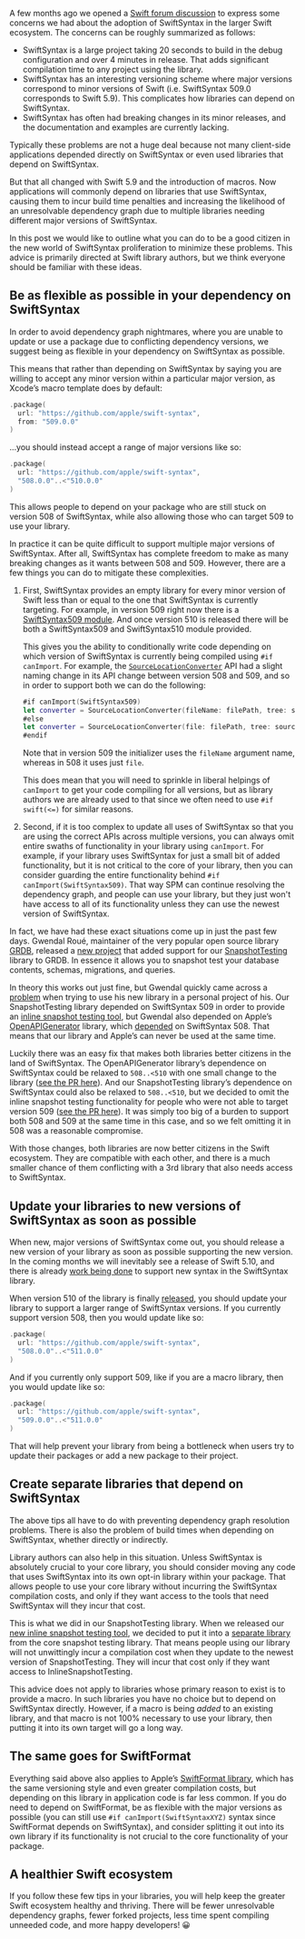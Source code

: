 A few months ago we opened a [Swift forum discussion](https://forums.swift.org/t/macro-adoption-concerns-around-swiftsyntax/66588) to express some concerns we had about the adoption of SwiftSyntax in the larger Swift ecosystem. The concerns can be roughly summarized as follows:

- SwiftSyntax is a large project taking 20 seconds to build in the debug configuration and over 4 minutes in release. That adds significant compilation time to any project using the library.
- SwiftSyntax has an interesting versioning scheme where major versions correspond to minor versions of Swift (i.e. SwiftSyntax 509.0 corresponds to Swift 5.9). This complicates how libraries can depend on SwiftSyntax.
- SwiftSyntax has often had breaking changes in its minor releases, and the documentation and examples are currently lacking.

Typically these problems are not a huge deal because not many client-side applications depended directly on SwiftSyntax or even used libraries that depend on SwiftSyntax. 

But that all changed with Swift 5.9 and the introduction of macros. Now applications will commonly depend on libraries that use SwiftSyntax, causing them to incur build time penalties and increasing the likelihood of an unresolvable dependency graph due to multiple libraries needing different major versions of SwiftSyntax.

In this post we would like to outline what you can do to be a good citizen in the new world of SwiftSyntax proliferation to minimize these problems. This advice is primarily directed at Swift library authors, but we think everyone should be familiar with these ideas.

## Be as flexible as possible in your dependency on SwiftSyntax

In order to avoid dependency graph nightmares, where you are unable to update or use a package due to conflicting dependency versions, we suggest being as flexible in your dependency on SwiftSyntax as possible. 

This means that rather than depending on SwiftSyntax by saying you are willing to accept any minor version within a particular major version, as Xcode’s macro template does by default:

```swift
.package(
  url: "https://github.com/apple/swift-syntax",
  from: "509.0.0"
)
```

…you should instead accept a range of major versions like so:

```swift
.package(
  url: "https://github.com/apple/swift-syntax",
  "508.0.0"..<"510.0.0"
)
```

This allows people to depend on your package who are still stuck on version 508 of SwiftSyntax, while also allowing those who can target 509 to use your library.

In practice it can be quite difficult to support multiple major versions of SwiftSyntax. After all, SwiftSyntax has complete freedom to make as many breaking changes as it wants between 508 and 509. However, there are a few things you can do to mitigate these complexities.

1. First, SwiftSyntax provides an empty library for every minor version of Swift less than or equal to the one that SwiftSyntax is currently targeting. For example, in version 509 right now there is a [SwiftSyntax509 module](https://github.com/apple/swift-syntax/tree/27db1374d173cb595b52e75a6821bcb6d088873a/Sources/SwiftSyntax509). And once version 510 is released there will be both a SwiftSyntax509 and SwiftSyntax510 module provided.

    This gives you the ability to conditionally write code depending on which version of SwiftSyntax is currently being compiled using `#if canImport`. For example, the [`SourceLocationConverter`](https://github.com/apple/swift-syntax/blob/27db1374d173cb595b52e75a6821bcb6d088873a/Sources/SwiftSyntax/SourceLocation.swift#L160) API had a slight naming change in its API change between version 508 and 509, and so in order to support both we can do the following:
    
    ```swift
    #if canImport(SwiftSyntax509)
    let converter = SourceLocationConverter(fileName: filePath, tree: sourceFile)
    #else
    let converter = SourceLocationConverter(file: filePath, tree: sourceFile)
    #endif
    ```
    
    Note that in version 509 the initializer uses the `fileName` argument name, whereas in 508 it uses just `file`.
    
    This does mean that you will need to sprinkle in liberal helpings of `canImport` to get your code compiling for all versions, but as library authors we are already used to that since we often need to use `#if swift(<=)` for similar reasons.
    
2. Second, if it is too complex to update all uses of SwiftSyntax so that you are using the correct APIs across multiple versions, you can always omit entire swaths of functionality in your library using `canImport`. For example, if your library uses SwiftSyntax for just a small bit of added functionality, but it is not critical to the core of your library, then you can consider guarding the entire functionality behind `#if canImport(SwiftSyntax509)`. That way SPM can continue resolving the dependency graph, and people can use your library, but they just won't have access to all of its functionality unless they can use the newest version of SwiftSyntax.

In fact, we have had these exact situations come up in just the past few days. Gwendal Roué, maintainer of the very popular open source library [GRDB](https://github.com/groue/GRDB.swift), released a [new project](https://github.com/groue/GRDBSnapshotTesting) that added support for our [SnapshotTesting](https://github.com/pointfreeco/swift-snapshot-testing) library to GRDB. In essence it allows you to snapshot test your database contents, schemas, migrations, and queries.

In theory this works out just fine, but Gwendal quickly came across a [problem](https://github.com/pointfreeco/swift-snapshot-testing/discussions/794) when trying to use his new library in a personal project of his. Our SnapshotTesting library depended on SwiftSyntax 509 in order to provide an [inline snapshot testing tool](https://www.pointfree.co/blog/posts/113-inline-snapshot-testing), but Gwendal also depended on Apple’s [OpenAPIGenerator](https://github.com/apple/swift-openapi-generator) library, which [depended](https://github.com/apple/swift-openapi-generator/blob/4c8ed5cec75ccf7f3c48f744b44bafb93235f492/Package.swift#L56-L59) on SwiftSyntax 508. That means that our library and Apple’s can never be used at the same time.

Luckily there was an easy fix that makes both libraries better citizens in the land of SwiftSyntax. The OpenAPIGenerator library’s dependence on SwiftSyntax could be relaxed to `508..<510` with one small change to the library ([see the PR here](https://github.com/apple/swift-openapi-generator/pull/331)). And our SnapshotTesting library’s dependence on SwiftSyntax could also be relaxed to `508..<510`, but we decided to omit the inline snapshot testing functionality for people who were not able to target version 509 ([see the PR here](https://github.com/pointfreeco/swift-snapshot-testing/pull/795)). It was simply too big of a burden to support both 508 and 509 at the same time in this case, and so we felt omitting it in 508 was a reasonable compromise.

With those changes, both libraries are now better citizens in the Swift ecosystem. They are compatible with each other, and there is a much smaller chance of them conflicting with a 3rd library that also needs access to SwiftSyntax.

## Update your libraries to new versions of SwiftSyntax as soon as possible

When new, major versions of SwiftSyntax come out, you should release a new version of your library as soon as possible supporting the new version. In the coming months we will inevitably see a release of Swift 5.10, and there is already [work being done](https://github.com/apple/swift-syntax/compare/release/5.10...main) to support new syntax in the SwiftSyntax library.

When version 510 of the library is finally [released](https://github.com/apple/swift-syntax/releases), you should update your library to support a larger range of SwiftSyntax versions. If you currently support version 508, then you would update like so:

```swift
.package(
  url: "https://github.com/apple/swift-syntax",
  "508.0.0"..<"511.0.0"
)
```

And if you currently only support 509, like if you are a macro library, then you would update like so:

```swift
.package(
  url: "https://github.com/apple/swift-syntax",
  "509.0.0"..<"511.0.0"
)
```

That will help prevent your library from being a bottleneck when users try to update their packages or add a new package to their project.

## Create separate libraries that depend on SwiftSyntax

The above tips all have to do with preventing dependency graph resolution problems. There is also the problem of build times when depending on SwiftSyntax, whether directly or indirectly.

Library authors can also help in this situation. Unless SwiftSyntax is absolutely crucial to your core library, you should consider moving any code that uses SwiftSyntax into its own opt-in library within your package. That allows people to use your core library without incurring the SwiftSyntax compilation costs, and only if they want access to the tools that need SwiftSyntax will they incur that cost.

This is what we did in our SnapshotTesting library. When we released our [new inline snapshot testing tool](https://www.pointfree.co/blog/posts/113-inline-snapshot-testing), we decided to put it into a [separate library](https://github.com/pointfreeco/swift-snapshot-testing/blob/bb0ea08db8e73324fe6c3727f755ca41a23ff2f4/Package.swift#L27-L38) from the core snapshot testing library. That means people using our library will not unwittingly incur a compilation cost when they update to the newest version of SnapshotTesting. They will incur that cost only if they want access to InlineSnapshotTesting.

This advice does not apply to libraries whose primary reason to exist is to provide a macro. In such libraries you have no choice but to depend on SwiftSyntax directly. However, if a macro is being *added* to an existing library, and that macro is not 100% necessary to use your library, then putting it into its own target will go a long way.

## The same goes for SwiftFormat

Everything said above also applies to Apple’s [SwiftFormat library](https://github.com/apple/swift-format/), which has the same versioning style and even greater compilation costs, but depending on this library in application code is far less common. If you do need to depend on SwiftFormat, be as flexible with the major versions as possible (you can still use `#if canImport(SwiftSyntaxXYZ)` syntax since SwiftFormat depends on SwiftSyntax), and consider splitting it out into its own library if its functionality is not crucial to the core functionality of your package.

## A healthier Swift ecosystem

If you follow these few tips in your libraries, you will help keep the greater Swift ecosystem healthy and thriving. There will be fewer unresolvable dependency graphs, fewer forked projects, less time spent compiling unneeded code, and more happy developers! 😀
